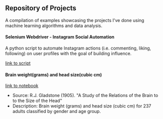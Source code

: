 
## Repository of Projects

A compilation of examples showcasing the projects I've done using machine learning algorithms and data analysis.

#### Selenium Webdriver - Instagram Social Automation

A python script to automate Instagram actions (i.e. commenting, liking, following) on user profiles with the goal of building influence. 

[link to script]()

 
#### Brain weight(grams) and head size(cubic cm)
[link to notebook](https://github.com/jimcel-tangonan/exploring-datasets/blob/master/Brain%20weight(grams)%20and%20head%20size(cubic%20cm).ipynb)
  - Source: R.J. Gladstone (1905). "A Study of the Relations of the Brain to to the Size of the Head"
  - Description: Brain weight (grams) and head size (cubic cm) for 237 adults classified by gender and age group.

